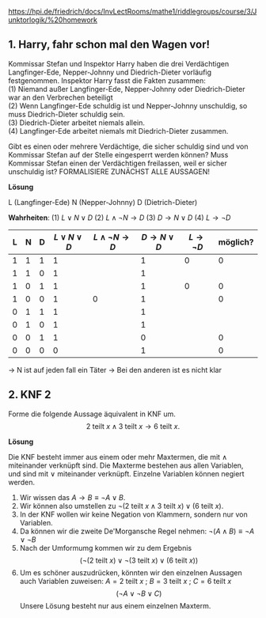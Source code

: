 https://hpi.de/friedrich/docs/InvLectRooms/mathe1/riddlegroups/course/3/Junktorlogik/%20homework

## 1. Harry, fahr schon mal den Wagen vor!

Kommissar Stefan und Inspektor Harry haben die drei Verdächtigen Langfinger-Ede, Nepper-Johnny und Diedrich-Dieter vorläufig festgenommen. Inspektor Harry fasst die Fakten zusammen:  
(1) Niemand außer Langfinger-Ede, Nepper-Johnny oder Diedrich-Dieter war an den Verbrechen beteiligt  
(2) Wenn Langfinger-Ede schuldig ist und Nepper-Johnny unschuldig, so muss Diedrich-Dieter schuldig sein.  
(3) Diedrich-Dieter arbeitet niemals allein.  
(4) Langfinger-Ede arbeitet niemals mit Diedrich-Dieter zusammen.

Gibt es einen oder mehrere Verdächtige, die sicher schuldig sind und von Kommissar Stefan auf der Stelle eingesperrt werden können? Muss Kommissar Stefan einen der Verdächtigen freilassen, weil er sicher unschuldig ist? FORMALISIERE ZUNÄCHST ALLE AUSSAGEN!

**Lösung**

L (Langfinger-Ede)
N (Nepper-Johnny)
D (Dietrich-Dieter)

**Wahrheiten**:
(1) $L \lor N \lor D$
(2) $L \land \lnot N \to D$
(3) $D \to N \lor D$
(4) $L \to \lnot D$ 

| L   | N   | D   | $L \lor N \lor D$ | $L \land \lnot N \to D$ | $D \to N \lor D$ | $L \rightarrow \lnot D$ | möglich? |
| --- | --- | --- | ----------------- | ----------------------- | ---------------- | ----------------------- | -------- |
| 1   | 1   | 1   | 1                 |                         | 1                | 0                       | 0        |
| 1   | 1   | 0   | 1                 |                         | 1                |                         |          |
| 1   | 0   | 1   | 1                 |                         | 1                | 0                       | 0        |
| 1   | 0   | 0   | 1                 | 0                       | 1                |                         | 0        |
| 0   | 1   | 1   | 1                 |                         | 1                |                         |          |
| 0   | 1   | 0   | 1                 |                         | 1                |                         |          |
| 0   | 0   | 1   | 1                 |                         | 0                |                         | 0        |
| 0   | 0   | 0   | 0                 |                         | 1                |                         | 0        |
-> N ist auf jeden fall ein Täter
-> Bei den anderen ist es nicht klar

## 2. KNF 2

Forme die folgende Aussage äquivalent in KNF um.
$$
2 \mbox{ teilt }x \wedge 3 \mbox{ teilt }x \rightarrow 6 \mbox{ teilt }x.
$$

**Lösung**

Die KNF besteht immer aus einem oder mehr Maxtermen, die mit $\land$ miteinander verknüpft sind. Die Maxterme bestehen aus allen Variablen, und sind mit $\lor$ miteinander verknüpft. Einzelne Variablen können negiert werden.

1. Wir wissen das $A \to B \equiv \lnot A \lor B$.
2. Wir können also umstellen zu $\lnot (2 \text{ teilt } x \land 3 \text{ teilt } x) \lor (6 \text{ teilt } x)$.
3. In der KNF wollen wir keine Negation von Klammern, sondern nur von Variablen.
4. Da können wir die zweite De'Morgansche Regel nehmen: $\lnot(A \land B) \equiv \lnot A \lor \lnot B$
5. Nach der Umformumg kommen wir zu dem Ergebnis
$$(\lnot(2 \text{ teilt }x) \lor \lnot (3 \text{ teilt }x) \lor (6 \text{ teilt } x))$$
6. Um es schöner auszudrücken, könnten wir den einzelnen Aussagen auch Variablen zuweisen: $A = 2 \text{ teilt }x$ ;  $B = 3 \text{ teilt }x$ ;  $C = 6 \text{ teilt }x$
$$
(\lnot A \lor \lnot B  \lor C)
$$
Unsere Lösung besteht nur aus einem einzelnen Maxterm.
